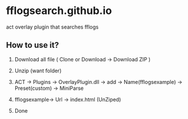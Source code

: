 # fflogsearch.github.io
act overlay plugin that searches fflogs

## How to use it?

1. Download all file ( Clone or Download -> Download ZIP )

2. Unzip (want folder)

3. ACT -> Plugins -> OverlayPlugin.dll -> add -> Name(fflogsexample) -> Preset(custom) -> MiniParse

4. fflogsexample-> Url -> index.html (UnZiped)

5. Done

